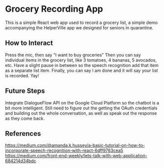 # Grocery Recording App
This is a simple React web app used to record a grocery list, a simple demo
accompanying the HelperVille app we designed for seniors in quarantine.

## How to Interact
Press the mic, then say "I want to buy groceries"
Then you can say individual items in the grocery list, like 3 tomatoes,
4 bananas, 5 avocados, etc. Have a slight pause in between so the speech
recognition add that item as a separate list item.
Finally, you can say I am done and it will say your list is recorded. Yay!

## Future Steps
Integrate DialogueFlow API on the Google Cloud Platform so the chatbot is a bit
more intelligent. Still need to figure out the getting the OAuth credentials
and building out the whole conversation, as well as speak out the response as
they come back.

## References
https://medium.com/@amanda.k.hussey/a-basic-tutorial-on-how-to-incorporate-speech-recognition-with-react-6dff9763cea5
https://medium.com/front-end-weekly/lets-talk-with-web-application-684214d34bdc